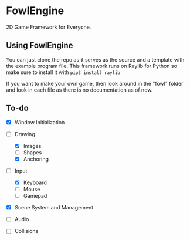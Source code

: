 # FowlEngine

2D Game Framework for Everyone.

## Using FowlEngine

You can just clone the repo as it serves as the source and a template with the example program file. This framework runs on Raylib for Python so make sure to install it with `pip3 install raylib`

If you want to make your own game, then look around in the "fowl" folder and look in each file as there is no documentation as of now.

## To-do

- [x] Window Initialization
- [ ] Drawing
    - [x] Images
    - [ ] Shapes
    - [x] Anchoring
- [ ] Input
    - [x] Keyboard
    - [ ] Mouse
    - [ ] Gamepad
- [x] Scene System and Management
- [ ] Audio
- [ ] Collisions

